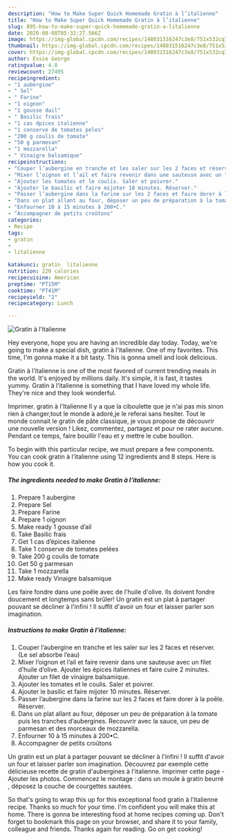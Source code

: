 ```yaml
---
description: "How to Make Super Quick Homemade Gratin à l’italienne"
title: "How to Make Super Quick Homemade Gratin à l’italienne"
slug: 895-how-to-make-super-quick-homemade-gratin-a-litalienne
date: 2020-08-08T05:32:27.566Z
image: https://img-global.cpcdn.com/recipes/148031516247c3e8/751x532cq70/gratin-a-litalienne-photo-principale-de-la-recette.jpg
thumbnail: https://img-global.cpcdn.com/recipes/148031516247c3e8/751x532cq70/gratin-a-litalienne-photo-principale-de-la-recette.jpg
cover: https://img-global.cpcdn.com/recipes/148031516247c3e8/751x532cq70/gratin-a-litalienne-photo-principale-de-la-recette.jpg
author: Essie George
ratingvalue: 4.8
reviewcount: 27495
recipeingredient:
- "1 aubergine"
- " Sel"
- " Farine"
- "1 oignon"
- "1 gousse dail"
- " Basilic frais"
- "1 cas dpices italienne"
- "1 conserve de tomates peles"
- "200 g coulis de tomate"
- "50 g parmesan"
- "1 mozzarella"
- " Vinaigre balsamique"
recipeinstructions:
- "Couper l’aubergine en tranche et les saler sur les 2 faces et réserver. (Le sel absorbe l’eau)"
- "Mixer l’oignon et l’ail et faire revenir dans une sauteuse avec un filet d’huile d’olive. Ajouter les épices italiennes et faire cuire 2 minutes. Ajouter un filet de vinaigre balsamique."
- "Ajouter les tomates et le coulis. Saler et poivrer."
- "Ajouter le basilic et faire mijoter 10 minutes. Réserver."
- "Passer l’aubergine dans la farine sur les 2 faces et faire dorer à la poêle. Réserver."
- "Dans un plat allant au four, déposer un peu de préparation à la tomate puis les tranches d’aubergines. Recouvrir avec la sauce, un peu de parmesan et des morceaux de mozzarella."
- "Enfourner 10 à 15 minutes à 200•C."
- "Accompagner de petits croûtons"
categories:
- Recipe
tags:
- gratin
- 
- litalienne

katakunci: gratin  litalienne 
nutrition: 220 calories
recipecuisine: American
preptime: "PT15M"
cooktime: "PT41M"
recipeyield: "2"
recipecategory: Lunch

---
```



![Gratin à l’italienne](https://img-global.cpcdn.com/recipes/148031516247c3e8/751x532cq70/gratin-a-litalienne-photo-principale-de-la-recette.jpg)

Hey everyone, hope you are having an incredible day today. Today, we're going to make a special dish, gratin à l’italienne. One of my favorites. This time, I'm gonna make it a bit tasty. This is gonna smell and look delicious.

Gratin à l’italienne is one of the most favored of current trending meals in the world. It's enjoyed by millions daily. It's simple, it is fast, it tastes yummy. Gratin à l’italienne is something that I have loved my whole life. They're nice and they look wonderful.

Imprimer. gratin à l&#39;Italienne Il y a que la ciboulette que je n&#39;ai pas mis sinon rien à changer,tout le monde à adoré,je le referai sans hesiter. Tout le monde connait le gratin de pâte classique, je vous propose de découvrir une nouvelle version ! Likez, commentez, partagez et pour ne rater aucune. Pendant ce temps, faire bouillir l&#39;eau et y mettre le cube bouillon.


To begin with this particular recipe, we must prepare a few components. You can cook gratin à l’italienne using 12 ingredients and 8 steps. Here is how you cook it.

<!--inarticleads1-->

##### The ingredients needed to make Gratin à l’italienne:

1. Prepare 1 aubergine
1. Prepare  Sel
1. Prepare  Farine
1. Prepare 1 oignon
1. Make ready 1 gousse d’ail
1. Take  Basilic frais
1. Get 1 cas d’épices italienne
1. Take 1 conserve de tomates pelées
1. Take 200 g coulis de tomate
1. Get 50 g parmesan
1. Take 1 mozzarella
1. Make ready  Vinaigre balsamique


Les faire fondre dans une poêle avec de l&#39;huile d&#39;olive. Ils doivent fondre doucement et longtemps sans brûler! Un gratin est un plat à partager pouvant se décliner à l&#39;infini ! Il suffit d&#39;avoir un four et laisser parler son imagination. 

<!--inarticleads2-->

##### Instructions to make Gratin à l’italienne:

1. Couper l’aubergine en tranche et les saler sur les 2 faces et réserver. (Le sel absorbe l’eau)
1. Mixer l’oignon et l’ail et faire revenir dans une sauteuse avec un filet d’huile d’olive. Ajouter les épices italiennes et faire cuire 2 minutes. Ajouter un filet de vinaigre balsamique.
1. Ajouter les tomates et le coulis. Saler et poivrer.
1. Ajouter le basilic et faire mijoter 10 minutes. Réserver.
1. Passer l’aubergine dans la farine sur les 2 faces et faire dorer à la poêle. Réserver.
1. Dans un plat allant au four, déposer un peu de préparation à la tomate puis les tranches d’aubergines. Recouvrir avec la sauce, un peu de parmesan et des morceaux de mozzarella.
1. Enfourner 10 à 15 minutes à 200•C.
1. Accompagner de petits croûtons


Un gratin est un plat à partager pouvant se décliner à l&#39;infini ! Il suffit d&#39;avoir un four et laisser parler son imagination. Découvrez par exemple cette délicieuse recette de gratin d&#39;aubergines à l&#39;italienne. Imprimer cette page - Ajouter les photos. Commencez le montage : dans un moule à gratin beurré , déposez la couche de courgettes sautées. 

So that's going to wrap this up for this exceptional food gratin à l’italienne recipe. Thanks so much for your time. I'm confident you will make this at home. There is gonna be interesting food at home recipes coming up. Don't forget to bookmark this page on your browser, and share it to your family, colleague and friends. Thanks again for reading. Go on get cooking!
